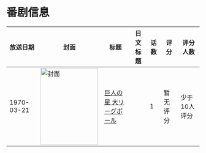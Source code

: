 # 番剧信息

|放送日期|封面|标题|日文标题|话数|评分|评分人数|
|---|---|---|---|---|---|---|
|1970-03-21|<img src="//lain.bgm.tv/pic/cover/c/3e/e7/274337_Xd635.jpg" alt="封面" style="width:150px;height:200px;object-fit:cover;">|[巨人の星 大リーグボール](https://bangumi.tv/subject/274337)||1|暂无评分|少于10人评分|
